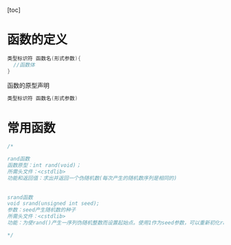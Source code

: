 [toc]

# 函数的定义

```c++
类型标识符 函数名(形式参数){
  //函数体
}
```

函数的原型声明

```c++
类型标识符 函数名(形式参数)
```

# 常用函数

```c++
/*

rand函数
函数原型：int rand(void)；
所需头文件：<cstdlib>
功能和返回值：求出并返回一个伪随机数(每次产生的随机数序列是相同的)
  
  
srand函数
void srand(unsigned int seed);
参数：seed产生随机数的种子
所需头文件：<cstdlib>
功能：为使rand()产生一序列伪随机整数而设置起始点。使用1作为seed参数，可以重新初化rand(),每次使用不同的种子，那么rand就能够产生不同的随机数序列

*/
```

